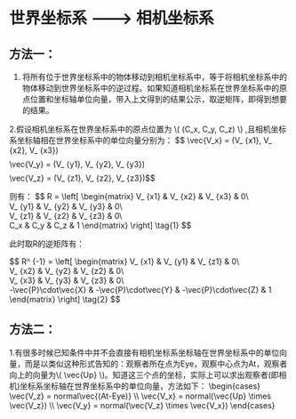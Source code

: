 <script type="text/javascript" async src="https://cdn.mathjax.org/mathjax/latest/MathJax.js?config=TeX-MML-AM_CHTML"> </script>

# 世界坐标系 ---> 相机坐标系

## 方法一： ##

1. 将所有位于世界坐标系中的物体移动到相机坐标系中，等于将相机坐标系中的物体移动到世界坐标系中的逆过程。如果知道相机坐标系在世界坐标系中的原点位置和坐标轴单位向量，带入上文得到的结果公示，取逆矩阵，即得到想要的结果。

2.假设相机坐标系在世界坐标系中的原点位置为 \\( (C_x, C_y, C_z) \\) ,且相机坐标系坐标轴相在世界坐标系中的单位向量分别为：
$$ \vec{V_x} = (V_ \{x1},  V_ \{x2},  V_ \{x3})$$
$$ \vec{V_y} = (V_ \{y1},  V_ \{y2},  V_ \{y3})$$
$$ \vec{V_z} = (V_ \{z1},  V_ \{z2},  V_ \{z3})$$

则有：
$$ R =
\left[
 \begin{matrix}
   V_ \{x1} & V_ \{x2} & V_ \{x3} & 0\\\
   V_ \{y1} & V_ \{y2} & V_ \{y3} & 0\\\
   V_ \{z1} & V_ \{z2} & V_ \{z3} & 0\\\
   C_x & C_y & C_z & 1
  \end{matrix}
\right] 
\tag{1}
$$

此时取R的逆矩阵有：

$$ R^ \{-1} =
\left[
 \begin{matrix}
   V_ \{x1} & V_ \{y1} & V_ \{z1} & 0\\\
   V_ \{x2} & V_ \{y2} & V_ \{z2} & 0\\\
   V_ \{x3} & V_ \{y3} & V_ \{z3} & 0\\\
   -\vec{P}\cdot\vec{X} & -\vec{P}\cdot\vec{Y} & -\vec{P}\cdot\vec{Z} & 1
  \end{matrix}
\right] 
\tag{2}
$$

## 方法二： ##

1.有很多时候已知条件中并不会直接有相机坐标系坐标轴在世界坐标系中的单位向量，而是以类似这种形式告知的：观察者所在点为Eye，观察中心点为At，观察者向上的向量为\\( \vec{Up} \\)。知道这三个点的坐标，实际上可以求出观察者(即相机)坐标系坐标轴在世界坐标系中的单位向量，方法如下：
\begin{cases}
\vec{V_z} = normal\vec{(At-Eye)}
\\\ \vec{V_x} = normal(\vec{Up} \times \vec{V_z})
\\\ \vec{V_y} = normal(\vec{V_z} \times \vec{V_x})
\end{cases}
